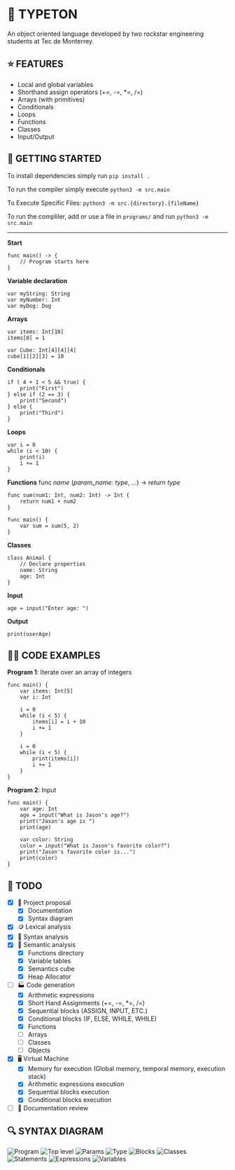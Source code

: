 # 🦭 TYPETON

An object oriented language developed by two rockstar engineering students at Tec de Monterrey.

## ⭐️ FEATURES

- Local and global variables
- Shorthand assign operators (+=, -=, \*=, /=)
- Arrays (with primitives)
- Conditionals
- Loops
- Functions
- Classes
- Input/Output

## 🚗 GETTING STARTED

To install dependencies simply run `pip install .`

To run the compiler simply execute `python3 -m src.main`

To Execute Specific Files: `python3 -m src.{directory}.{fileName}`

To run the compliler, add or use a file in `programs/` and run `python3 -m src.main`

---

**Start**

```
func main() -> {
    // Program starts here
}
```

**Variable declaration**

```
var myString: String
var myNumber: Int
var myDog: Dog
```

**Arrays**

```
var items: Int[10]
items[0] = 1

var Cube: Int[4][4][4]
cube[1][2][3] = 10
```

**Conditionals**

```
if ( 4 + 1 < 5 && true) {
    print("First")
} else if (2 == 3) {
    print("Second")
} else {
    print("Third")
}
```

**Loops**

```
var i = 0
while (i < 10) {
    print(i)
    i += 1
}
```

**Functions**
func _name_ (_param_name: type_, ...) -> _return type_

```
func sum(num1: Int, num2: Int) -> Int {
    return num1 + num2
}

func main() {
    var sum = sum(5, 2)
}
```

**Classes**

```
class Animal {
    // Declare properties
    name: String
    age: Int
}
```

**Input**

```
age = input("Enter age: ")
```

**Output**

```
print(userAge)
```

## 👨‍💻 CODE EXAMPLES

**Program 1**: Iterate over an array of integers

```
func main() {
    var items: Int[5]
    var i: Int

    i = 0
    while (i < 5) {
        items[i] = i + 10
        i += 1
    }

    i = 0
    while (i < 5) {
        print(items[i])
        i += 1
    }
}
```

**Program 2**: Input

```
func main() {
    var age: Int
    age = input("What is Jason's age?")
    print("Jason's age is ")
    print(age)

    var color: String
    color = input("What is Jason's favorite color?")
    print("Jason's favorite color is...")
    print(color)
}
```

## 📝 TODO

- [x] 💍 Project proposal
  - [x] Documentation
  - [x] Syntax diagram
- [x] 🪙 Lexical analysis
- [x] 📖 Syntax analysis
- [x] 🧠 Semantic analysis
  - [x] Functions directory
  - [x] Variable tables
  - [x] Semantics cube
  - [x] Heap Allocator
- [ ] 🏭 Code generation
  - [x] Arithmetic expressions
  - [x] Short Hand Assignments (+=, -=, \*=, /=)
  - [x] Sequential blocks (ASSIGN, INPUT, ETC.)
  - [x] Conditional blocks (IF, ELSE, WHILE, WHILE)
  - [x] Functions
  - [ ] Arrays
  - [ ] Classes
  - [ ] Objects
- [x] 🖥 Virtual Machine
  - [x] Memory for execution (Global memory, temporal memory, execution stack)
  - [x] Arithmetic expressions execution
  - [x] Sequential blocks execution
  - [x] Conditional blocks execution
- [ ] 🏁 Documentation review

## 🔍 SYNTAX DIAGRAM

![Program](/diagram/program.png)
![Top level](/diagram/top_level.png)
![Params](/diagram/params.png)
![Type](/diagram/type.png)
![Blocks](/diagram/blocks.png)
![Classes](/diagram/classes.png)
![Statements](/diagram/statements.png)
![Expressions](/diagram/expressions.png)
![Variables](/diagram/variables.png)
